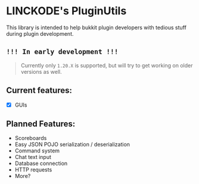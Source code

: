 # LINCKODE's PluginUtils

This library is intended to help bukkit plugin developers with tedious stuff during plugin development.

## `!!! In early development !!!`

> Currently only `1.20.X` is supported, but will try to get working on older versions as well.

## Current features:

- [x] GUIs

## Planned Features:

- Scoreboards
- Easy JSON POJO serialization / deserialization
- Command system
- Chat text input
- Database connection
- HTTP requests
- More?